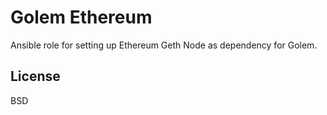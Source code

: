 Golem Ethereum
==============

Ansible role for setting up Ethereum Geth Node as dependency for Golem.

License
-------

BSD
